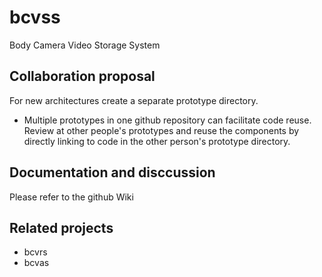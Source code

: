 bcvss
=====

Body Camera Video Storage System

Collaboration proposal
-----------------------

For new architectures create a separate prototype directory.

- Multiple prototypes in one github repository can facilitate code reuse. Review at other people's prototypes and reuse the components by directly linking to code in the other person's prototype directory.

Documentation and disccussion
-----------------------------

Please refer to the github Wiki

Related projects
----------------
* bcvrs
* bcvas
